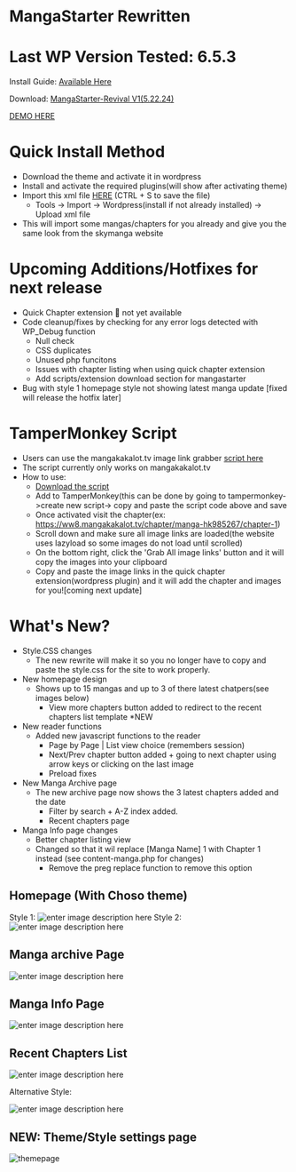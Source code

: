 # MangaStarter Rewritten

# Last WP Version Tested: 6.5.3

Install Guide: [Available Here](https://skyha.rf.gd/mangastarter-install-guide/)

Download: [MangaStarter-Revival V1(5.22.24)](https://github.com/sykhangdha/mangareader-wp/releases/download/Revival1/MangaStarter-RevivalV1.zip)

[DEMO HERE
](http://skymanga.42web.io/)

# Quick Install Method
- Download the theme and activate it in wordpress
- Install and activate the required plugins(will show after activating theme)
- Import this xml file [HERE](https://raw.githubusercontent.com/sykhangdha/mangareader-wp/main/skymanga.WordPress.2024-05-26.xml) (CTRL + S  to save the file)
  	- Tools -> Import -> Wordpress(install if not already installed) -> Upload xml file
- This will import some mangas/chapters for you already and give you the same look from the skymanga website

# Upcoming Additions/Hotfixes for next release
- Quick Chapter extension 🚨 not yet available
- Code cleanup/fixes by checking for any error logs detected with WP_Debug function
  	- Null check
  	- CSS duplicates
  	- Unused php funcitons
  	- Issues with chapter listing when using quick chapter extension
  	- Add scripts/extension download section for mangastarter
- Bug with style 1 homepage style not showing latest manga update [fixed will release the hotfix later]
 
 # TamperMonkey Script
- Users can use the mangakakalot.tv image link grabber [script here](https://raw.githubusercontent.com/sykhangdha/mangareader-wp/main/tampermonkey_script/mangakalottv.js)
- The script currently only works on mangakakalot.tv
- How to use:
  	- [Download the script](https://raw.githubusercontent.com/sykhangdha/mangareader-wp/main/tampermonkey_script/mangakalottv.js)
  	- Add to TamperMonkey(this can be done by going to tampermonkey->create new script-> copy and paste the script code above and save
  	- Once activated visit the chapter(ex: https://ww8.mangakakalot.tv/chapter/manga-hk985267/chapter-1)
  	- Scroll down and make sure all image links are loaded(the website uses lazyload so some images do not load until scrolled)
  	- On the bottom right, click the 'Grab All image links' button and it will copy the images into your clipboard
  	- Copy and paste the image links in the quick chapter extension(wordpress plugin) and it will add the chapter and images for you![coming next update]

# What's New?

 - Style.CSS changes
	 - The new rewrite will make it so you no longer have to copy and paste the style.css for the site to work properly.
- New homepage design
	 - Shows up to 15 mangas and up to 3 of there latest chatpers(see images below)
		 - View more chapters button added to redirect to the recent chapters list template *NEW
 - New reader functions
	 - Added new javascript functions to the reader
		 - Page by Page | List view choice (remembers session)
		 - Next/Prev chapter button added + going to next chapter using arrow keys or clicking on the last image
		 - Preload fixes
 - New Manga Archive page
	 - The new archive page now shows the 3 latest chapters added and the date
         - Filter by search + A-Z index added.
         - Recent chapters page
 - Manga Info page changes
	 - Better chapter listing view
	 - Changed so that it wil replace [Manga Name] 1 with Chapter 1 instead (see content-manga.php for changes)
		 - Remove the preg replace function to remove this option

## Homepage (With Choso theme)
Style 1:
![enter image description here](http://i.epvpimg.com/Z1oFbab.png)
Style 2:
![enter image description here](http://i.epvpimg.com/1RL9cab.png)

## Manga archive Page

![enter image description here](http://i.epvpimg.com/blp3bab.png)

## Manga Info Page

![enter image description here](http://i.epvpimg.com/WTvfdab.png)

## Recent Chapters List

![enter image description here](http://epvpimg.com/g5lzcab.png)

Alternative Style:

![enter image description here](http://i.epvpimg.com/gQJebab.png)

## NEW: Theme/Style settings page

![themepage](http://i.epvpimg.com/ltKVcab.png)

